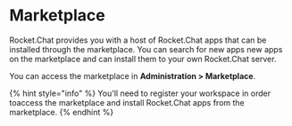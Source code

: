 # Marketplace

Rocket.Chat provides you with a host of Rocket.Chat apps that can be installed through the marketplace. You can search for new apps new apps on the marketplace and can install them to your own Rocket.Chat server.

You can access the marketplace in **Administration &gt; Marketplace**.

{% hint style="info" %}
You'll need to register your workspace in order toaccess the marketplace and install Rocket.Chat apps from the marketplace.
{% endhint %}

